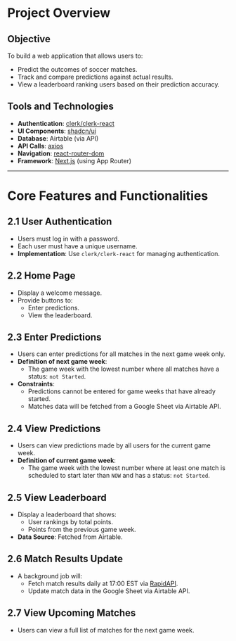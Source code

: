 # Project Overview

## Objective
To build a web application that allows users to:
- Predict the outcomes of soccer matches.
- Track and compare predictions against actual results.
- View a leaderboard ranking users based on their prediction accuracy.

## Tools and Technologies
- **Authentication**: [clerk/clerk-react](https://clerk.dev/)
- **UI Components**: [shadcn/ui](https://shadcn.dev/)
- **Database**: Airtable (via API)
- **API Calls**: [axios](https://axios-http.com/)
- **Navigation**: [react-router-dom](https://reactrouter.com/)
- **Framework**: [Next.js](https://nextjs.org/) (using App Router)

---

# Core Features and Functionalities

## 2.1 User Authentication
- Users must log in with a password.
- Each user must have a unique username.
- **Implementation**: Use `clerk/clerk-react` for managing authentication.

## 2.2 Home Page
- Display a welcome message.
- Provide buttons to:
  - Enter predictions.
  - View the leaderboard.

## 2.3 Enter Predictions
- Users can enter predictions for all matches in the next game week only.
- **Definition of next game week**:
  - The game week with the lowest number where all matches have a status: `not Started`.
- **Constraints**:
  - Predictions cannot be entered for game weeks that have already started.
  - Matches data will be fetched from a Google Sheet via Airtable API.

## 2.4 View Predictions
- Users can view predictions made by all users for the current game week.
- **Definition of current game week**:
  - The game week with the lowest number where at least one match is scheduled to start later than `NOW` and has a status: `not Started`.

## 2.5 View Leaderboard
- Display a leaderboard that shows:
  - User rankings by total points.
  - Points from the previous game week.
- **Data Source**: Fetched from Airtable.

## 2.6 Match Results Update
- A background job will:
  - Fetch match results daily at 17:00 EST via [RapidAPI](https://rapidapi.com/).
  - Update match data in the Google Sheet via Airtable API.

## 2.7 View Upcoming Matches
- Users can view a full list of matches for the next game week.
